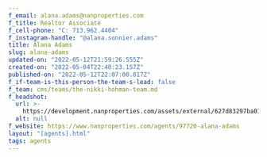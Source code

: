 ```yaml
---
f_email: alana.adams@nanproperties.com
f_title: Realtor Associate
f_cell-phone: "C: 713.962.4404"
f_instagram-handle: "@alana.sonnier.adams"
title: Alana Adams
slug: alana-adams
updated-on: "2022-05-12T21:59:26.555Z"
created-on: "2022-05-04T22:40:23.157Z"
published-on: "2022-05-12T22:07:00.817Z"
f_if-team-is-this-person-the-team-s-lead: false
f_team: cms/teams/the-nikki-hohman-team.md
f_headshot:
  url: >-
    https://development.nanproperties.com/assets/external/627d83297ba012cc65c818f6_ebf4467f566c45c1535f203c615ba445.jpeg
  alt: null
f_website: https://www.nanproperties.com/agents/97720-alana-adams
layout: "[agents].html"
tags: agents
---
```


